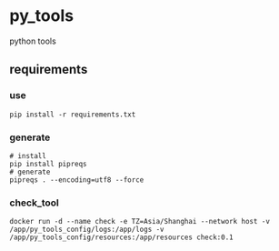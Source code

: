 # py_tools
python tools

## requirements
### use
```
pip install -r requirements.txt
```
### generate
```
# install
pip install pipreqs
# generate
pipreqs . --encoding=utf8 --force
```

### check_tool
```docker
docker run -d --name check -e TZ=Asia/Shanghai --network host -v /app/py_tools_config/logs:/app/logs -v /app/py_tools_config/resources:/app/resources check:0.1
```